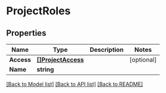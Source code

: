# ProjectRoles

## Properties

Name | Type | Description | Notes
------------ | ------------- | ------------- | -------------
**Access** | [**[]ProjectAccess**](project_access.md) |  | [optional] 
**Name** | **string** |  | 

[[Back to Model list]](../README.md#documentation-for-models) [[Back to API list]](../README.md#documentation-for-api-endpoints) [[Back to README]](../README.md)


